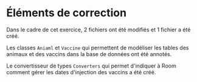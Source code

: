 # Éléments de correction

Dans le cadre de cet exercice, 2 fichiers ont été modifiés et 1 fichier a été créé.

Les classes `Aniaml` et `Vaccine` qui permettent de modéliser les tables des animaux et des vaccins dans la base de données ont été annotés.

Le convertisseur de types `Converters` qui permet d'indiquer à Room comment gérer les dates d'injection des vaccins a été créé.
